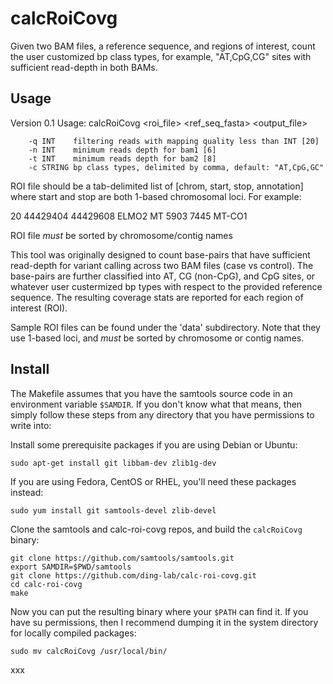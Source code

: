 calcRoiCovg
===========
Given two BAM files, a reference sequence, and regions of interest, count the user customized
bp class types, for example, "AT,CpG,CG" sites with sufficient read-depth in both BAMs.

Usage
-----

Version 0.1
Usage: calcRoiCovg <bam1> <bam2> <roi_file> <ref_seq_fasta> <output_file>

        -q INT    filtering reads with mapping quality less than INT [20]
        -n INT    minimum reads depth for bam1 [6]
        -t INT    minimum reads depth for bam2 [8]
        -c STRING bp class types, delimited by comma, default: "AT,CpG,GC"


ROI file should be a tab-delimited list of [chrom, start, stop, annotation]
where start and stop are both 1-based chromosomal loci. For example:

20      44429404        44429608        ELMO2
MT      5903    7445    MT-CO1

ROI file *must* be sorted by chromosome/contig names


This tool was originally designed to count base-pairs that have sufficient read-depth for variant
calling across two BAM files (case vs control). The base-pairs are further classified into AT, CG
(non-CpG), and CpG sites, or whatever user custermized bp types with respect to the provided reference sequence. 
The resulting coverage stats are reported for each region of interest (ROI).

Sample ROI files can be found under the 'data' subdirectory. Note that they use 1-based loci, and
*must* be sorted by chromosome or contig names.

Install
-------
The Makefile assumes that you have the samtools source code in an environment variable `$SAMDIR`. If
you don't know what that means, then simply follow these steps from any directory that you have
permissions to write into:

Install some prerequisite packages if you are using Debian or Ubuntu:

    sudo apt-get install git libbam-dev zlib1g-dev

If you are using Fedora, CentOS or RHEL, you'll need these packages instead:

    sudo yum install git samtools-devel zlib-devel

Clone the samtools and calc-roi-covg repos, and build the `calcRoiCovg` binary:

    git clone https://github.com/samtools/samtools.git
    export SAMDIR=$PWD/samtools
    git clone https://github.com/ding-lab/calc-roi-covg.git
    cd calc-roi-covg
    make

Now you can put the resulting binary where your `$PATH` can find it. If you have su permissions, then
I recommend dumping it in the system directory for locally compiled packages:

    sudo mv calcRoiCovg /usr/local/bin/

xxx

